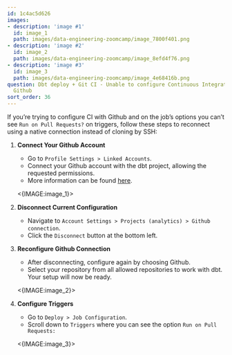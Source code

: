 ```yaml
---
id: 1c4ac5d626
images:
- description: 'image #1'
  id: image_1
  path: images/data-engineering-zoomcamp/image_7800f401.png
- description: 'image #2'
  id: image_2
  path: images/data-engineering-zoomcamp/image_8efd4f76.png
- description: 'image #3'
  id: image_3
  path: images/data-engineering-zoomcamp/image_4e68416b.png
question: Dbt deploy + Git CI - Unable to configure Continuous Integration (CI) with
  Github
sort_order: 36
---
```


If you’re trying to configure CI with Github and on the job’s options you can’t see `Run on Pull Requests?` on triggers, follow these steps to reconnect using a native connection instead of cloning by SSH:

1. **Connect Your Github Account**  
   - Go to `Profile Settings > Linked Accounts`.
   - Connect your Github account with the dbt project, allowing the requested permissions.  
   - More information can be found [here](https://docs.getdbt.com/docs/collaborate/git/connect-github).
   
   <{IMAGE:image_1}>
   
2. **Disconnect Current Configuration**  
   - Navigate to `Account Settings > Projects (analytics) > Github connection`.
   - Click the `Disconnect` button at the bottom left.

3. **Reconfigure Github Connection**  
   - After disconnecting, configure again by choosing Github.
   - Select your repository from all allowed repositories to work with dbt. Your setup will now be ready.
   
   <{IMAGE:image_2}>
   
4. **Configure Triggers**  
   - Go to `Deploy > Job Configuration`.
   - Scroll down to `Triggers` where you can see the option `Run on Pull Requests:`
   
   <{IMAGE:image_3}>
